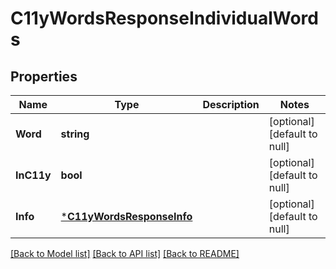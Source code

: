 # C11yWordsResponseIndividualWords

## Properties
Name | Type | Description | Notes
------------ | ------------- | ------------- | -------------
**Word** | **string** |  | [optional] [default to null]
**InC11y** | **bool** |  | [optional] [default to null]
**Info** | [***C11yWordsResponseInfo**](C11yWordsResponse_info.md) |  | [optional] [default to null]

[[Back to Model list]](../README.md#documentation-for-models) [[Back to API list]](../README.md#documentation-for-api-endpoints) [[Back to README]](../README.md)


